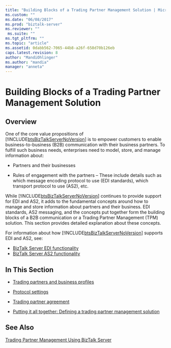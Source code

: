 ```yaml
---
title: "Building Blocks of a Trading Partner Management Solution | Microsoft Docs"
ms.custom: ""
ms.date: "06/08/2017"
ms.prod: "biztalk-server"
ms.reviewer: ""
 ms.suite: ""
ms.tgt_pltfrm: ""
ms.topic: "article"
ms.assetid: 0dabb562-7065-44b8-a26f-658d70b126eb
caps.latest.revision: 8
author: "MandiOhlinger"
ms.author: "mandia"
manager: "anneta"
---
```

# Building Blocks of a Trading Partner Management Solution
## Overview
One of the core value propositions of [!INCLUDE[btsBizTalkServerNoVersion](../includes/btsbiztalkservernoversion-md.md)] is to empower customers to enable business-to-business (B2B) communication with their business partners. To fulfill such business needs, enterprises need to model, store, and manage information about:  
  
-   Partners and their businesses  
  
-   Rules of engagement with the partners – These include details such as which message encoding protocol to use (EDI standards), which transport protocol to use (AS2), etc.  
  
 While [!INCLUDE[btsBizTalkServerNoVersion](../includes/btsbiztalkservernoversion-md.md)] continues to provide support for EDI and AS2, it adds to the fundamental concepts around how to manage and store information about partners and their business. EDI standards, AS2 messaging, and the concepts put together form the building blocks of a B2B communication or a Trading Partner Management (TPM) solution. This section provides detailed explanation about these concepts. 
 
 For information about how [!INCLUDE[btsBizTalkServerNoVersion](../includes/btsbiztalkservernoversion-md.md)] supports EDI and AS2, see:
 
 - [BizTalk Server EDI functionality](../core/biztalk-server-edi-functionality.md)
 - [BizTalk Server AS2 functionality](../core/biztalk-server-as2-functionality.md)
  
## In This Section  
  
-   [Trading partners and business profiles](../core/trading-partners-and-business-profiles.md)
  
-   [Protocol settings](../core/protocol-settings.md)  
  
-   [Trading partner agreement](../core/trading-partner-agreement.md)  
  
-   [Putting it all together: Defining a trading partner management solution](../core/putting-it-all-together-defining-a-trading-partner-management-solution.md)  
  
## See Also  
 [Trading Partner Management Using BizTalk Server](../core/trading-partner-management-using-biztalk-server.md)
